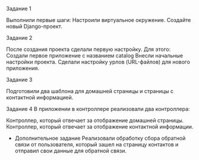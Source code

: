 Задание 1

Выполнили первые шаги:
 Настроили виртуальное окружение.
 Создайте новый Django-проект.
 
Задание 2

После создания проекта сделали первую настройку. Для этого:
Создали первое приложение с названием 
catalog
 Внесли начальные настройки проекта.
 Сделали настройку урлов (URL-файлов) для нового приложения.
 
Задание 3

Подготовили два шаблона для домашней страницы и страницы с контактной информацией.

Задание 4
В приложении в контроллере реализовали два контроллера:

 Контроллер, который отвечает за отображение домашней страницы.
 Контроллер, который отвечает за отображение контактной информации.
 
* Дополнительное задание
Реализовали обработку сбора обратной связи от пользователя, который зашел на страницу контактов и отправил свои данные для обратной связи.
